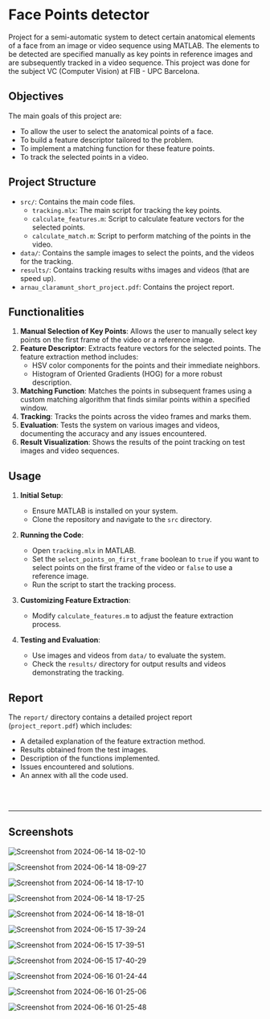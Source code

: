 # Face Points detector

Project for a semi-automatic system to detect certain anatomical elements of a face from an image or video sequence using MATLAB. The elements to be detected are specified manually as key points in reference images and are subsequently tracked in a video sequence. This project was done for the subject VC (Computer Vision) at FIB - UPC Barcelona.

## Objectives
The main goals of this project are:
- To allow the user to select the anatomical points of a face.
- To build a feature descriptor tailored to the problem.
- To implement a matching function for these feature points.
- To track the selected points in a video.

## Project Structure
- `src/`: Contains the main code files.
  - `tracking.mlx`: The main script for tracking the key points.
  - `calculate_features.m`: Script to calculate feature vectors for the selected points.
  - `calculate_match.m`: Script to perform matching of the points in the video.
- `data/`: Contains the sample images to select the points, and the videos for the tracking.
- `results/`: Contains tracking results withs images and videos (that are speed up).
- `arnau_claramunt_short_project.pdf`: Contains the project report.

## Functionalities
1. **Manual Selection of Key Points**: Allows the user to manually select key points on the first frame of the video or a reference image.
2. **Feature Descriptor**: Extracts feature vectors for the selected points. The feature extraction method includes:
   - HSV color components for the points and their immediate neighbors.
   - Histogram of Oriented Gradients (HOG) for a more robust description.
3. **Matching Function**: Matches the points in subsequent frames using a custom matching algorithm that finds similar points within a specified window.
4. **Tracking**: Tracks the points across the video frames and marks them.
5. **Evaluation**: Tests the system on various images and videos, documenting the accuracy and any issues encountered.
6. **Result Visualization**: Shows the results of the point tracking on test images and video sequences.

## Usage
1. **Initial Setup**:
   - Ensure MATLAB is installed on your system.
   - Clone the repository and navigate to the `src` directory.

2. **Running the Code**:
   - Open `tracking.mlx` in MATLAB.
   - Set the `select_points_on_first_frame` boolean to `true` if you want to select points on the first frame of the video or `false` to use a reference image.
   - Run the script to start the tracking process.

3. **Customizing Feature Extraction**:
   - Modify `calculate_features.m` to adjust the feature extraction process.

4. **Testing and Evaluation**:
   - Use images and videos from `data/` to evaluate the system.
   - Check the `results/` directory for output results and videos demonstrating the tracking.

## Report
The `report/` directory contains a detailed project report (`project_report.pdf`) which includes:
- A detailed explanation of the feature extraction method.
- Results obtained from the test images.
- Description of the functions implemented.
- Issues encountered and solutions.
- An annex with all the code used.


<br><br>

---
## Screenshots

![Screenshot from 2024-06-14 18-02-10](https://github.com/ArnauCS03/face-points-detector/assets/95536223/a9983f89-0bc4-4502-933f-7c1fa4908d2a)

![Screenshot from 2024-06-14 18-09-27](https://github.com/ArnauCS03/face-points-detector/assets/95536223/6d82bfd9-1c32-4632-8e94-a5fd5e7789e9)

![Screenshot from 2024-06-14 18-17-10](https://github.com/ArnauCS03/face-points-detector/assets/95536223/9f8ef9cc-e28c-4fba-a2a5-7be18711e146)

![Screenshot from 2024-06-14 18-17-25](https://github.com/ArnauCS03/face-points-detector/assets/95536223/11cf4218-74b5-4ed9-b980-934406264ae0)

![Screenshot from 2024-06-14 18-18-01](https://github.com/ArnauCS03/face-points-detector/assets/95536223/edc72dd1-8532-40c8-9206-f54f6910b46c)

![Screenshot from 2024-06-15 17-39-24](https://github.com/ArnauCS03/face-points-detector/assets/95536223/b160d704-e8fe-448e-b17e-9697e9949320)

![Screenshot from 2024-06-15 17-39-51](https://github.com/ArnauCS03/face-points-detector/assets/95536223/cc129da6-ee59-4f69-a20b-2a9ddc8290fc)

![Screenshot from 2024-06-15 17-40-29](https://github.com/ArnauCS03/face-points-detector/assets/95536223/d76b694c-5862-443b-a09f-dd9c3ec9e3fa)

![Screenshot from 2024-06-16 01-24-44](https://github.com/ArnauCS03/face-points-detector/assets/95536223/a2f6d2bd-6ef4-482e-909d-e5aaeefb0d52)

![Screenshot from 2024-06-16 01-25-06](https://github.com/ArnauCS03/face-points-detector/assets/95536223/68c13717-d761-4d85-bf8c-b284ae735431)

![Screenshot from 2024-06-16 01-25-48](https://github.com/ArnauCS03/face-points-detector/assets/95536223/7979bc59-6970-4a17-bf62-8d0d2d657b17)



<br><br>
